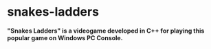 # snakes-ladders
<b>"Snakes Ladders" is a videogame developed in C++ for playing this popular game on Windows PC Console.</b>
